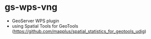 # gs-wps-vng

- GeoServer WPS plugin
- using Spatial Tools for GeoTools (https://github.com/mapplus/spatial_statistics_for_geotools_udig)
